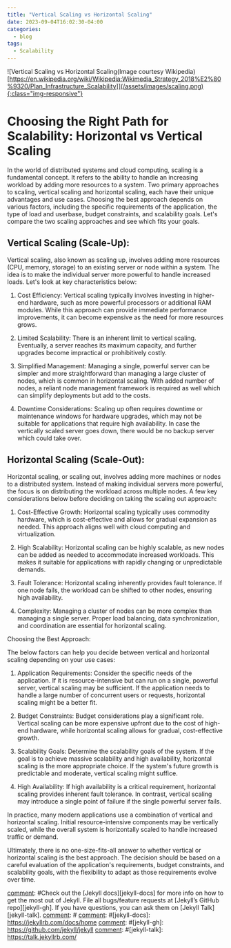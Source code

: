 ```yaml
---
title: "Vertical Scaling vs Horizontal Scaling"
date: 2023-09-04T16:02:30-04:00
categories:
  - blog
tags:
  - Scalability
---
```

![Vertical Scaling vs Horizontal Scaling(Image courtesy Wikipedia)[https://en.wikipedia.org/wiki/Wikipedia:Wikimedia_Strategy_2018%E2%80%9320/Plan_Infrastructure_Scalability]](/assets/images/scaling.png){:class="img-responsive"}

# Choosing the Right Path for Scalability: Horizontal vs Vertical Scaling

In the world of distributed systems and cloud computing, scaling is a fundamental concept. It refers to the ability to handle an increasing workload by adding more resources to a system. Two primary approaches to scaling, vertical scaling and horizontal scaling, each have their unique advantages and use cases. Choosing the best approach depends on various factors, including the specific requirements of the application, the type of load and userbase, budget constraints, and scalability goals. Let's compare the two scaling approaches and see which fits your goals.

## Vertical Scaling (Scale-Up):

Vertical scaling, also known as scaling up, involves adding more resources (CPU, memory, storage) to an existing server or node within a system. The idea is to make the individual server more powerful to handle increased loads. Let's look at key characteristics below:

1. Cost Efficiency:
Vertical scaling typically involves investing in higher-end hardware, such as more powerful processors or additional RAM modules. While this approach can provide immediate performance improvements, it can become expensive as the need for more resources grows.

2. Limited Scalability:
There is an inherent limit to vertical scaling. Eventually, a server reaches its maximum capacity, and further upgrades become impractical or prohibitively costly.

3. Simplified Management:
Managing a single, powerful server can be simpler and more straightforward than managing a large cluster of nodes, which is common in horizontal scaling. With added number of nodes, a reliant node management framework is required as well which can simplify deployments but add to the costs.

4. Downtime Considerations:
Scaling up often requires downtime or maintenance windows for hardware upgrades, which may not be suitable for applications that require high availability. In case the vertically scaled server goes down, there would be no backup server which could take over.

## Horizontal Scaling (Scale-Out):

Horizontal scaling, or scaling out, involves adding more machines or nodes to a distributed system. Instead of making individual servers more powerful, the focus is on distributing the workload across multiple nodes. A few key considerations below before deciding on taking the scaling out approach:

1. Cost-Effective Growth:
Horizontal scaling typically uses commodity hardware, which is cost-effective and allows for gradual expansion as needed. This approach aligns well with cloud computing and virtualization.

2. High Scalability:
Horizontal scaling can be highly scalable, as new nodes can be added as needed to accommodate increased workloads. This makes it suitable for applications with rapidly changing or unpredictable demands.

3. Fault Tolerance:
Horizontal scaling inherently provides fault tolerance. If one node fails, the workload can be shifted to other nodes, ensuring high availability.

4. Complexity:
Managing a cluster of nodes can be more complex than managing a single server. Proper load balancing, data synchronization, and coordination are essential for horizontal scaling.

Choosing the Best Approach:

The below factors can help you decide between vertical and horizontal scaling depending on your use cases:

1. Application Requirements:
Consider the specific needs of the application. If it is resource-intensive but can run on a single, powerful server, vertical scaling may be sufficient. If the application needs to handle a large number of concurrent users or requests, horizontal scaling might be a better fit.

2. Budget Constraints:
Budget considerations play a significant role. Vertical scaling can be more expensive upfront due to the cost of high-end hardware, while horizontal scaling allows for gradual, cost-effective growth.

3. Scalability Goals:
Determine the scalability goals of the system. If the goal is to achieve massive scalability and high availability, horizontal scaling is the more appropriate choice. If the system's future growth is predictable and moderate, vertical scaling might suffice.

4. High Availability:
If high availability is a critical requirement, horizontal scaling provides inherent fault tolerance. In contrast, vertical scaling may introduce a single point of failure if the single powerful server fails.

In practice, many modern applications use a combination of vertical and horizontal scaling. Initial resource-intensive components may be vertically scaled, while the overall system is horizontally scaled to handle increased traffic or demand.

Ultimately, there is no one-size-fits-all answer to whether vertical or horizontal scaling is the best approach. The decision should be based on a careful evaluation of the application's requirements, budget constraints, and scalability goals, with the flexibility to adapt as those requirements evolve over time.

[comment]: #
[comment]: #Check out the [Jekyll docs][jekyll-docs] for more info on how to get the most out of Jekyll. File all bugs/feature requests at [Jekyll’s GitHub repo][jekyll-gh]. If you have questions, you can ask them on [Jekyll Talk][jekyll-talk].
[comment]: #
[comment]: #[jekyll-docs]: https://jekyllrb.com/docs/home
[comment]: #[jekyll-gh]:   https://github.com/jekyll/jekyll
[comment]: #[jekyll-talk]: https://talk.jekyllrb.com/
